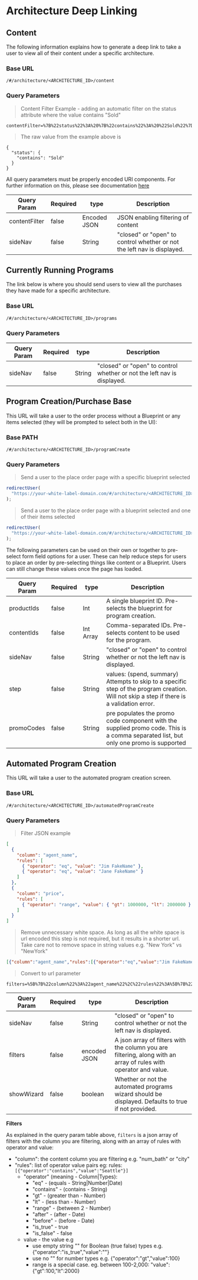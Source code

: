 # Architecture Deep Linking

## Content

The following information explains how to generate a deep link to take a user to view all of their content under a
specific architecture.

### Base URL

`/#/architecture/<ARCHITECTURE_ID>/content`

### Query Parameters

> Content Filter Example - adding an automatic filter on the status attribute where the value contains "Sold"

```
contentFilter=%7B%22status%22%3A%20%7B%22contains%22%3A%20%22Sold%22%7D%7D
```

> The raw value from the example above is

```
{
  "status": {
    "contains": "Sold"
  }
}
```

All query parameters must be properly encoded URI components. For further information on this, please see documentation
[here](https://developer.mozilla.org/en-US/docs/Web/JavaScript/Reference/Global_Objects/encodeURIComponent)

| Query Param   | Required | type         | Description                                                             |
| ------------- | -------- | ------------ | ----------------------------------------------------------------------- |
| contentFilter | false    | Encoded JSON | JSON enabling filtering of content                                      |
| sideNav       | false    | String       | "closed" or "open" to control whether or not the left nav is displayed. |

## Currently Running Programs

The link below is where you should send users to view all the purchases they have made for a specific architecture.

### Base URL

`/#/architecture/<ARCHITECTURE_ID>/programs`

### Query Parameters

| Query Param | Required | type   | Description                                                             |
| ----------- | -------- | ------ | ----------------------------------------------------------------------- |
| sideNav     | false    | String | "closed" or "open" to control whether or not the left nav is displayed. |

## Program Creation/Purchase Base

This URL will take a user to the order process without a Blueprint or any items selected (they will be prompted to
select both in the UI):

### Base PATH

`/#/architecture/<ARCHITECTURE_ID>/programCreate`

### Query Parameters

> Send a user to the place order page with a specific blueprint selected

```javascript
redirectUser(
  "https://your-white-label-domain.com/#/architecture/<ARCHITECTURE_ID>/programCreate?productIds=<BLUEPRINT_ID>"
);
```

> Send a user to the place order page with a blueprint selected and one of their items selected

```javascript
redirectUser(
  "https://your-white-label-domain.com/#/architecture/<ARCHITECTURE_ID>/programCreate?productIds=<BLUEPRINT_ID>&contentIds=<CONTENT_ID_1>"
);
```

The following parameters can be used on their own or together to pre-select form field options for a user. These can
help reduce steps for users to place an order by pre-selecting things like content or a Blueprint. Users can still
change these values once the page has loaded.

| Query Param | Required | type      | Description                                                                                                                                |
| ----------- | -------- | --------- | ------------------------------------------------------------------------------------------------------------------------------------------ |
| productIds  | false    | Int       | A single blueprint ID. Pre-selects the blueprint for program creation.                                                                     |
| contentIds  | false    | Int Array | Comma-separated IDs. Pre-selects content to be used for the program.                                                                       |
| sideNav     | false    | String    | "closed" or "open" to control whether or not the left nav is displayed.                                                                    |
| step        | false    | String    | values: (spend, summary) Attempts to skip to a specific step of the program creation. Will not skip a step if there is a validation error. |
| promoCodes  | false    | String    | pre populates the promo code component with the supplied promo code. This is a comma separated list, but only one promo is supported       |

## Automated Program Creation

This URL will take a user to the automated program creation screen.

### Base URL

`/#/architecture/<ARCHITECTURE_ID>/automatedProgramCreate`

### Query Parameters

> Filter JSON example

```json
[
  {
    "column": "agent_name",
    "rules": [
      { "operator": "eq", "value": "Jim FakeName" },
      { "operator": "eq", "value": "Jane FakeName" }
    ]
  },
  {
    "column": "price",
    "rules": [
      { "operator": "range", "value": { "gt": 1000000, "lt": 2000000 } }
    ]
  }
]
```

> Remove unnecessary white space. As long as all the white space is url encoded this step
> is not required, but it results in a shorter url. Take care not to remove space in string
> values e.g. "New York" vs "NewYork"

```json
[{"column":"agent_name","rules":[{"operator":"eq","value":"Jim FakeName"},{"operator":"eq","value":"Jane FakeName"}]},{"column":"price","rules":[{"operator":"range","value":{"gt":1000000,"lt":2000000}}]}]
```

> Convert to url parameter

```
filters=%5B%7B%22column%22%3A%22agent_name%22%2C%22rules%22%3A%5B%7B%22operator%22%3A%22eq%22%2C%22value%22%3A%22Jim%20FakeName%22%7D%2C%7B%22operator%22%3A%22eq%22%2C%22value%22%3A%22Jane%20FakeName%22%7D%5D%7D%2C%7B%22column%22%3A%22price%22%2C%22rules%22%3A%5B%7B%22operator%22%3A%22range%22%2C%22value%22%3A%7B%22gt%22%3A1000000%2C%22lt%22%3A2000000%7D%7D%5D%7D%5D
```

| Query Param | Required | type         | Description                                                                                                      |
| ----------- | -------- | ------------ | ---------------------------------------------------------------------------------------------------------------- |
| sideNav     | false    | String       | "closed" or "open" to control whether or not the left nav is displayed.                                          |
| filters     | false    | encoded JSON | A json array of filters with the column you are filtering, along with an array of rules with operator and value. |
| showWizard  | false    | boolean      | Whether or not the automated programs wizard should be displayed. Defaults to true if not provided.              |

**Filters**

As explained in the query param table above, `filters` is a json array of filters with the column you are filtering, along
with an array of rules with operator and value:

- "column": the content column you are filtering e.g. "num_bath" or "city"
- "rules": list of operator value pairs eg: rules: `[{"operator":"contains","value":"Seattle"}]`
  - "operator" (meaning - Column|Types):
    - "eq" - (equals - String|Number|Date)
    - "contains" - (contains - String)
    - "gt" - (greater than - Number)
    - "lt" - (less than - Number)
    - "range" - (between 2 - Number)
    - "after" - (after - Date)
    - "before" - (before - Date)
    - "is_true" - true
    - "is_false" - false
  - value - the value e.g
    - use empty string "" for Boolean (true false) types e.g. {"operator":"is_true","value":""}
    - use no "" for number types e.g. {"operator":"gt","value":100}
    - range is a special case. eg. between 100-2,000: "value":{"gt":100,"lt":2000}
